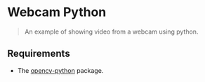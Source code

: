 # Webcam Python
>An example of showing video from a webcam using python.

## Requirements
- The [opencv-python](https://pypi.org/project/opencv-python/) package. 

